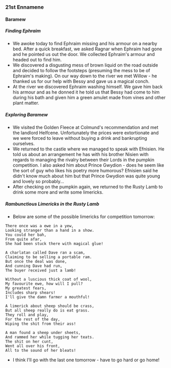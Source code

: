 ### 21st Ennamene
#### Baramew
##### Finding Ephraim
* We awoke today to find Ephraim missing and his armour on a nearby bed. After a quick breakfast, we asked Ragnar when Ephraim had gone and he pointed us out the door. We collected Ephraim's armour and headed out to find him.
* We discovered a disgusting mess of brown liquid on the road outside and decided to follow the footsteps (presuming the mess to be of Ephraim's making). On our way down to the river we met Willow - he thanked us for our help with Bessy and gave us a magical conch.
* At the river we discovered Ephraim washing himself. We gave him back his armour and as he donned it he told us that Bessy had come to him during his bath and given him a green amulet made from vines and other plant matter.

##### Exploring Baramew
* We visited the Golden Fleece at Colmund's recommendation and met the landlord Helfcene. Unfortunately the prices were extortionate and we were forced to leave without buying a drink and bankrupting ourselves.
* We returned to the castle where we managed to speak with Efnisien. He told us about an arrangement he has with his brother Nisien with regards to managing the rivalry between their Lords in the pumpkin competition. I also asked him about Prince Gwydion - does he seem like the sort of guy who likes his poetry more humorous? Efnisien said he didn't know much about him but that Prince Gwydion was quite young and lovely so probably...
* After checking on the pumpkin again, we returned to the Rusty Lamb to drink some more and write some limericks.

##### Rambunctious Limericks in the Rusty Lamb
* Below are some of the possible limericks for competition tomorrow:

```
There once was a ewe in a yew,
Looking stranger than a hand in a show.
You could her bah,
From quite afar,
She had been stuck there with magical glue!

A charlatan called Dave ran a scam,
Claiming to be selling a portable ram.
But once the deal was done,
And cunning Dave had run,
The buyer received just a lamb!

Without a luscious thick coat of wool,
My favourite ewe, how will I pull?
My greatest fears,
Includes sharp shears!
I'll give the damn farmer a mouthful!

A limerick about sheep should be crass,
But all sheep really do is eat grass.
They roll and play,
For the rest of the day,
Wiping the shit from their ass!

A man found a sheep under sheets,
And rammed her while tugging her teats.
The shit on her cunt,
Went all over his front,
All to the sound of her bleats!
```
* I think I'll go with the last one tomorrow - have to go hard or go home!

